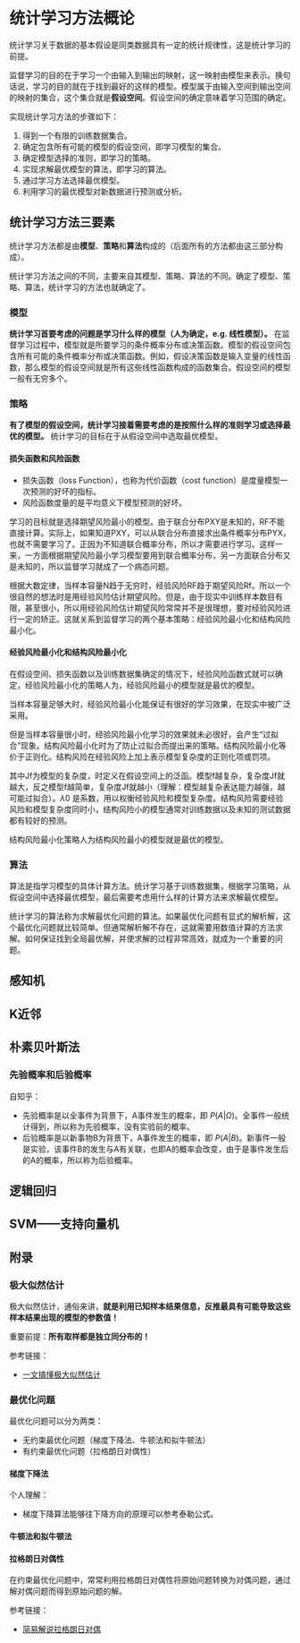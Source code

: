 # 统计学习方法概论

统计学习关于数据的基本假设是同类数据具有一定的统计规律性，这是统计学习的前提。

监督学习的目的在于学习一个由输入到输出的映射，这一映射由模型来表示。换句话说，学习的目的就在于找到最好的这样的模型。模型属于由输入空间到输出空间的映射的集合，这个集合就是**假设空间**。假设空间的确定意味着学习范围的确定。

实现统计学习方法的步骤如下：
1. 得到一个有限的训练数据集合。
2. 确定包含所有可能的模型的假设空间，即学习模型的集合。
3. 确定模型选择的准则，即学习的策略。
4. 实现求解最优模型的算法，即学习的算法。
5. 通过学习方法选择最优模型。
6. 利用学习的最优模型对新数据进行预测或分析。


## 统计学习方法三要素

统计学习方法都是由**模型**、**策略**和**算法**构成的（后面所有的方法都由这三部分构成）。

统计学习方法之间的不同，主要来自其模型、策略、算法的不同。确定了模型、策略、算法，统计学习的方法也就确定了。

### 模型

**统计学习首要考虑的问题是学习什么样的模型（人为确定，e.g. 线性模型）。** 在监督学习过程中，模型就是所要学习的条件概率分布或决策函数。模型的假设空间包含所有可能的条件概率分布或决策函数。例如，假设决策函数是输入变量的线性函数，那么模型的假设空间就是所有这些线性函数构成的函数集合。假设空间的模型一般有无穷多个。

### 策略

**有了模型的假设空间，统计学习接着需要考虑的是按照什么样的准则学习或选择最优的模型。** 统计学习的目标在于从假设空间中选取最优模型。

#### 损失函数和风险函数

- 损失函数（loss Function），也称为代价函数（cost function）是度量模型一次预测的好坏的指标。
- 风险函数度量的是平均意义下模型预测的好坏。




学习的目标就是选择期望风险最小的模型。由于联合分布PXY是未知的，RF不能直接计算。实际上，如果知道PXY，可以从联合分布直接求出条件概率分布PYX，也就不需要学习了。正因为不知道联合概率分布，所以才需要进行学习。这样一来，一方面根据期望风险最小学习模型要用到联合概率分布，另一方面联合分布又是未知的，所以监督学习就成了一个病态问题。

根据大数定律，当样本容量N趋于无穷时，经验风险RF趋于期望风险Rf。所以一个很自然的想法时是用经验风险估计期望风险。但是，由于现实中训练样本数目有限，甚至很小，所以用经验风险估计期望风险常常并不是很理想，要对经验风险进行一定的矫正。这就关系到监督学习的两个基本策略：经验风险最小化和结构风险最小化。

#### 经验风险最小化和结构风险最小化

在假设空间、损失函数以及训练数据集确定的情况下，经验风险函数式就可以确定，经验风险最小化的策略人为，经验风险最小的模型就是最优的模型。

当样本容量足够大时，经验风险最小化能保证有很好的学习效果，在现实中被广泛采用。

但是当样本容量很小时，经验风险最小化学习的效果就未必很好，会产生“过拟合”现象。结构风险最小化时为了防止过拟合而提出来的策略。结构风险最小化等价于正则化。结构风险在经验风险上加上表示模型复杂度的正则化项或罚项。

其中Jf为模型的复杂度，时定义在假设空间上的泛函。模型f越复杂，复杂度Jf就越大，反之模型f越简单，复杂度Jf就越小（理解：模型越复杂表达能力越强，越可能过拟合）。$\lambda 0$ 是系数，用以权衡经验风险和模型复杂度。结构风险需要经验风险和模型复杂度同时小，结构风险小的模型通常对训练数据以及未知的测试数据都有较好的预测。

结构风险最小化策略人为结构风险最小的模型就是最优的模型。



### 算法

算法是指学习模型的具体计算方法。统计学习基于训练数据集，根据学习策略，从假设空间中选择最优模型，最后需要考虑用什么样的计算方法来求解最优模型。

统计学习的算法称为求解最优化问题的算法。如果最优化问题有显式的解析解，这个最优化问题就比较简单。但通常解析解不存在，这就需要用数值计算的方法求解。如何保证找到全局最优解，并使求解的过程非常高效，就成为一个重要的问题。




## 


## 感知机

## K近邻


## 朴素贝叶斯法

### 先验概率和后验概率

自知乎：

- 先验概率是以全事件为背景下，A事件发生的概率，即 $P(A | \Omega)$。全事件一般统计得到，所以称为先验概率，没有实验前的概率。
- 后验概率是以新事物B为背景下，A事件发生的概率，即 $P(A | B)$。新事件一般是实验，该事件B的发生与A有关联，也即A的概率会改变，由于是事件发生后的A的概率，所以称为后验概率。

## 逻辑回归

## SVM——支持向量机




## 附录

### 极大似然估计

极大似然估计，通俗来讲，**就是利用已知样本结果信息，反推最具有可能导致这些样本结果出现的模型的参数值！**

重要前提：**所有取样都是独立同分布的！**



参考链接：
- [一文搞懂极大似然估计](https://zhuanlan.zhihu.com/p/26614750)


### 最优化问题

最优化问题可以分为两类：
- 无约束最优化问题（梯度下降法、牛顿法和拟牛顿法）
- 有约束最优化问题（拉格朗日对偶性）

#### 梯度下降法


个人理解：
- 梯度下降算法能够往下降方向的原理可以参考泰勒公式。


#### 牛顿法和拟牛顿法


#### 拉格朗日对偶性

在约束最优化问题中，常常利用拉格朗日对偶性将原始问题转换为对偶问题，通过解对偶问题而得到原始问题的解。

参考链接：
- [简易解说拉格朗日对偶](https://www.cnblogs.com/90zeng/p/Lagrange_duality.html)



